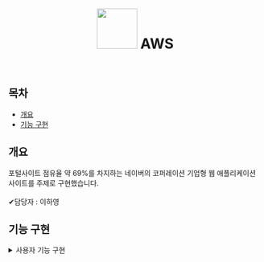 <h1 align='center'><img src='https://user-images.githubusercontent.com/112446846/213102853-d8a93771-1783-4234-ba3f-d738c6a4c127.png' style='width: 80px; height: 80px;'>&nbsp;AWS</h1><br/>

## 목차
 - [개요](https://github.com/dllgkdud/setting#개요)
 - [기능 구현](https://github.com/dllgkdud/setting#기능-구현)

## 개요
포털사이트 점유율 약 69%를 차지하는 네이버의 코퍼레이션 기업형 웹 애플리케이션 사이트를 주제로 구현했습니다.<br/><br/>
✔담당자 : 이하영

## 기능 구현

<details>
<summary>사용자 기능 구현</summary>

* **메인 페이지**
  * `Ajax`로 작성된 `로그인`, `회원가입`, `메뉴`로 이동합니다.
  ![메인](./img/1.png "메인")

* **회원가입 페이지**
  * `가입약관`의 `필수 선택` 후 `가입양식` 페이지로 이동한다.
  ![회원가입](./img/2.png "가입약관")
  ![회원가입](./img/3.0.png "가입양식")
  ![회원가입](./img/3.1.png "가입양식(주소입력)")
  ![회원가입](./img/3.2.png "가입양식(아이디중복)")

* **홍보 페이지**
  * `가입약관`의 `필수 선택` 후 `가입양식` 페이지로 이동한다.
  ![홍보](./img/2.png "가입약관")

</details>